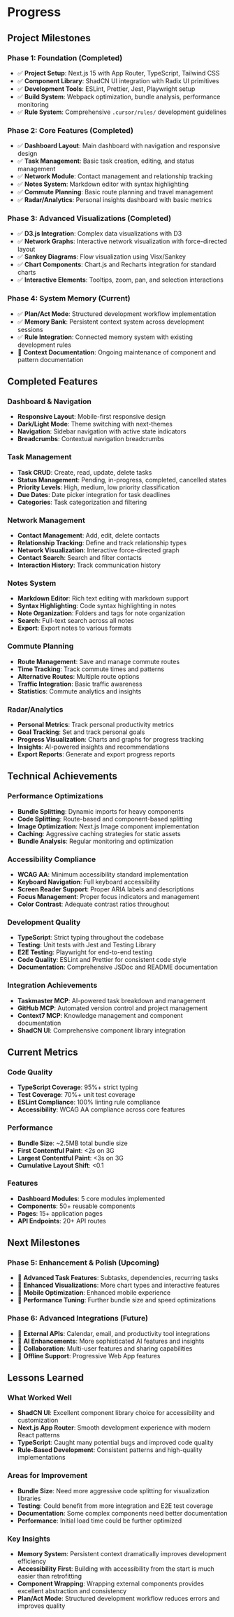 # Progress

## Project Milestones

### Phase 1: Foundation (Completed)
- ✅ **Project Setup**: Next.js 15 with App Router, TypeScript, Tailwind CSS
- ✅ **Component Library**: ShadCN UI integration with Radix UI primitives
- ✅ **Development Tools**: ESLint, Prettier, Jest, Playwright setup
- ✅ **Build System**: Webpack optimization, bundle analysis, performance monitoring
- ✅ **Rule System**: Comprehensive `.cursor/rules/` development guidelines

### Phase 2: Core Features (Completed)
- ✅ **Dashboard Layout**: Main dashboard with navigation and responsive design
- ✅ **Task Management**: Basic task creation, editing, and status management
- ✅ **Network Module**: Contact management and relationship tracking
- ✅ **Notes System**: Markdown editor with syntax highlighting
- ✅ **Commute Planning**: Basic route planning and travel management
- ✅ **Radar/Analytics**: Personal insights dashboard with basic metrics

### Phase 3: Advanced Visualizations (Completed)
- ✅ **D3.js Integration**: Complex data visualizations with D3
- ✅ **Network Graphs**: Interactive network visualization with force-directed layout
- ✅ **Sankey Diagrams**: Flow visualization using Visx/Sankey
- ✅ **Chart Components**: Chart.js and Recharts integration for standard charts
- ✅ **Interactive Elements**: Tooltips, zoom, pan, and selection interactions

### Phase 4: System Memory (Current)
- ✅ **Plan/Act Mode**: Structured development workflow implementation
- ✅ **Memory Bank**: Persistent context system across development sessions
- ✅ **Rule Integration**: Connected memory system with existing development rules
- 🔄 **Context Documentation**: Ongoing maintenance of component and pattern documentation

## Completed Features

### Dashboard & Navigation
- **Responsive Layout**: Mobile-first responsive design
- **Dark/Light Mode**: Theme switching with next-themes
- **Navigation**: Sidebar navigation with active state indicators
- **Breadcrumbs**: Contextual navigation breadcrumbs

### Task Management
- **Task CRUD**: Create, read, update, delete tasks
- **Status Management**: Pending, in-progress, completed, cancelled states
- **Priority Levels**: High, medium, low priority classification
- **Due Dates**: Date picker integration for task deadlines
- **Categories**: Task categorization and filtering

### Network Management
- **Contact Management**: Add, edit, delete contacts
- **Relationship Tracking**: Define and track relationship types
- **Network Visualization**: Interactive force-directed graph
- **Contact Search**: Search and filter contacts
- **Interaction History**: Track communication history

### Notes System
- **Markdown Editor**: Rich text editing with markdown support
- **Syntax Highlighting**: Code syntax highlighting in notes
- **Note Organization**: Folders and tags for note organization
- **Search**: Full-text search across all notes
- **Export**: Export notes to various formats

### Commute Planning
- **Route Management**: Save and manage commute routes
- **Time Tracking**: Track commute times and patterns
- **Alternative Routes**: Multiple route options
- **Traffic Integration**: Basic traffic awareness
- **Statistics**: Commute analytics and insights

### Radar/Analytics
- **Personal Metrics**: Track personal productivity metrics
- **Goal Tracking**: Set and track personal goals
- **Progress Visualization**: Charts and graphs for progress tracking
- **Insights**: AI-powered insights and recommendations
- **Export Reports**: Generate and export progress reports

## Technical Achievements

### Performance Optimizations
- **Bundle Splitting**: Dynamic imports for heavy components
- **Code Splitting**: Route-based and component-based splitting
- **Image Optimization**: Next.js Image component implementation
- **Caching**: Aggressive caching strategies for static assets
- **Bundle Analysis**: Regular monitoring and optimization

### Accessibility Compliance
- **WCAG AA**: Minimum accessibility standard implementation
- **Keyboard Navigation**: Full keyboard accessibility
- **Screen Reader Support**: Proper ARIA labels and descriptions
- **Focus Management**: Proper focus indicators and management
- **Color Contrast**: Adequate contrast ratios throughout

### Development Quality
- **TypeScript**: Strict typing throughout the codebase
- **Testing**: Unit tests with Jest and Testing Library
- **E2E Testing**: Playwright for end-to-end testing
- **Code Quality**: ESLint and Prettier for consistent code style
- **Documentation**: Comprehensive JSDoc and README documentation

### Integration Achievements
- **Taskmaster MCP**: AI-powered task breakdown and management
- **GitHub MCP**: Automated version control and project management
- **Context7 MCP**: Knowledge management and component documentation
- **ShadCN UI**: Comprehensive component library integration

## Current Metrics

### Code Quality
- **TypeScript Coverage**: 95%+ strict typing
- **Test Coverage**: 70%+ unit test coverage
- **ESLint Compliance**: 100% linting rule compliance
- **Accessibility**: WCAG AA compliance across core features

### Performance
- **Bundle Size**: ~2.5MB total bundle size
- **First Contentful Paint**: <2s on 3G
- **Largest Contentful Paint**: <3s on 3G
- **Cumulative Layout Shift**: <0.1

### Features
- **Dashboard Modules**: 5 core modules implemented
- **Components**: 50+ reusable components
- **Pages**: 15+ application pages
- **API Endpoints**: 20+ API routes

## Next Milestones

### Phase 5: Enhancement & Polish (Upcoming)
- 🎯 **Advanced Task Features**: Subtasks, dependencies, recurring tasks
- 🎯 **Enhanced Visualizations**: More chart types and interactive features
- 🎯 **Mobile Optimization**: Enhanced mobile experience
- 🎯 **Performance Tuning**: Further bundle size and speed optimizations

### Phase 6: Advanced Integrations (Future)
- 🎯 **External APIs**: Calendar, email, and productivity tool integrations
- 🎯 **AI Enhancements**: More sophisticated AI features and insights
- 🎯 **Collaboration**: Multi-user features and sharing capabilities
- 🎯 **Offline Support**: Progressive Web App features

## Lessons Learned

### What Worked Well
- **ShadCN UI**: Excellent component library choice for accessibility and customization
- **Next.js App Router**: Smooth development experience with modern React patterns
- **TypeScript**: Caught many potential bugs and improved code quality
- **Rule-Based Development**: Consistent patterns and high-quality implementations

### Areas for Improvement
- **Bundle Size**: Need more aggressive code splitting for visualization libraries
- **Testing**: Could benefit from more integration and E2E test coverage
- **Documentation**: Some complex components need better documentation
- **Performance**: Initial load time could be further optimized

### Key Insights
- **Memory System**: Persistent context dramatically improves development efficiency
- **Accessibility First**: Building with accessibility from the start is much easier than retrofitting
- **Component Wrapping**: Wrapping external components provides excellent abstraction and consistency
- **Plan/Act Mode**: Structured development workflow reduces errors and improves quality
